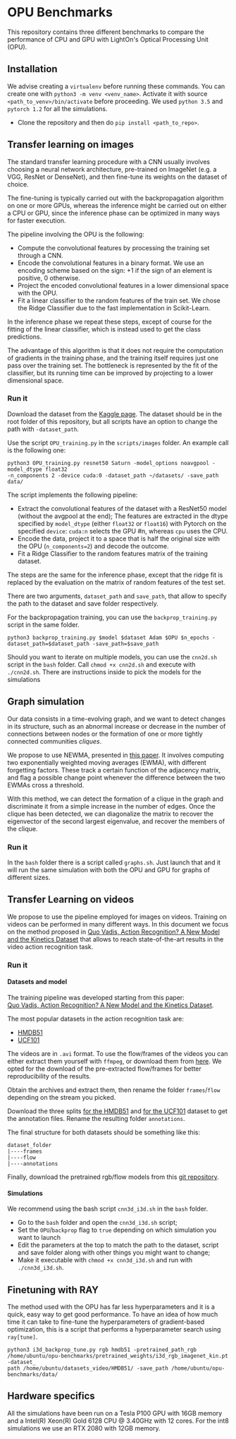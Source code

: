 # OPU Benchmarks

This repository contains three different benchmarks to compare the performance of CPU and GPU with LightOn's Optical Processing Unit (OPU).

## Installation

We advise creating a `virtualenv` before running these commands. You can create one with `python3 -m venv <venv_name>`. 
Activate it with source `<path_to_venv>/bin/activate`  before proceeding. We used `python 3.5` and `pytorch 1.2` 
for all the simulations.

- Clone the repository and then do `pip install <path_to_repo>`. 

## Transfer learning on images

The standard transfer learning procedure with a CNN usually involves choosing a neural network architecture, pre-trained on ImageNet (e.g. a VGG, ResNet or DenseNet), and then fine-tune its weights on the dataset of choice.

The fine-tuning is typically carried out with the backpropagation algorithm on one or more GPUs, whereas the inference might be carried out on either a CPU or GPU, since the inference phase can be optimized in many ways for faster execution.

The pipeline involving the OPU is the following:

- Compute the convolutional features by processing the training set through a CNN.
- Encode the convolutional features in a binary format. We use an encoding scheme based on the sign: +1 if the sign of an element is positive, 0 otherwise.
- Project the encoded convolutional features in a lower dimensional space with the OPU.
- Fit a linear classifier to the random features of the train set. We chose the Ridge Classifier due to the fast implementation in Scikit-Learn.

In the inference phase we repeat these steps, except of course for the fitting of the linear classifier, which is instead used to get the class predictions.

The advantage of this algorithm is that it does not require the computation of gradients in the training phase, and the training itself requires just one pass over the training set. The bottleneck is represented by the fit of the classifier, but its running time can be improved by projecting to a lower dimensional space.

### Run it

Download the dataset from the [Kaggle page](https://www.kaggle.com/alessiocorrado99/animals10). The dataset should be in the root folder of this repository, but all scripts have an option to change the path with `-dataset_path`.

Use the script `OPU_training.py` in the `scripts/images` folder. An example call is the following one:

```
python3 OPU_training.py resnet50 Saturn -model_options noavgpool -model_dtype float32 
-n_components 2 -device cuda:0 -dataset_path ~/datasets/ -save_path data/ 
```

The script implements the following pipeline:

- Extract the convolutional features of the dataset with a ResNet50 model (without the avgpool at the end); The features 
are extracted in the dtype specified by `model_dtype` (either `float32` or `float16`) with Pytorch on the specified 
`device`: `cuda:n` selects the GPU #n, whereas `cpu` uses the CPU.
- Encode the data, project it to a space that is half the original size with the OPU (`n_components=2`) and decode 
the outcome.
- Fit a Ridge Classifier to the random features matrix of the training dataset. 

The steps are the same for the inference phase, except that the ridge fit is replaced by the evaluation on the 
matrix of random features of the test set.

There are two arguments, `dataset_path` and `save_path`, that allow to specify the path to the dataset and
save folder respectively.

For the backpropagation training, you can use the `backprop_training.py` script in the same folder.
 
```
python3 backprop_training.py $model $dataset Adam $OPU $n_epochs -dataset_path=$dataset_path -save_path=$save_path
```

Should you want to iterate on multiple models, you can use the `cnn2d.sh` script in the `bash` folder. 
Call `chmod +x cnn2d.sh` and execute with `./cnn2d.sh`. There are instructions inside to pick the models for the simulations

## Graph simulation

Our data consists in a time-evolving graph, and we want to detect changes in its structure, such as an abnormal increase or decrease in the number of connections between nodes or the formation of one or more tightly connected communities *cliques*. 

We propose to use NEWMA, presented in [this paper](https://ieeexplore.ieee.org/document/9078835). It involves computing two exponentially weighted moving averages (EWMA), with different forgetting factors. These track a certain function of the adjacency matrix, and flag a possible change point whenever the difference between the two EWMAs cross a threshold.

With this method, we can detect the formation of a clique in the graph and discriminate it from a simple increase in the number of edges. Once the clique has been detected, we can diagonalize the matrix to recover the eigenvector of the second largest eigenvalue, and recover the members of the clique.

### Run it

In the `bash` folder there is a script called `graphs.sh`. Just launch that and it will run the same simulation with 
both the OPU and GPU for graphs of different sizes.
 
## Transfer Learning on videos

We propose to use the pipeline employed for images on videos. 
Training on videos can be performed in many different ways. In this document we focus on the method proposed in [Quo Vadis, Action Recognition? A New Model and the Kinetics Dataset](https://arxiv.org/abs/1705.07750) that allows to reach state-of-the-art results in the video action recognition task.

### Run it

#### Datasets and model
The training pipeline was developed starting from this paper:  
[Quo Vadis, Action Recognition? A New Model and the Kinetics Dataset](https://arxiv.org/abs/1705.07750).

The most popular datasets in the action recognition task are:

- [HMDB51](http://serre-lab.clps.brown.edu/resource/hmdb-a-large-human-motion-database/) 
- [UCF101](https://www.crcv.ucf.edu/research/data-sets/ucf101/)

The videos are in `.avi` format. To use the flow/frames of the videos you can either extract them yourself with `ffmpeg`, or 
download them from [here](https://github.com/feichtenhofer/twostreamfusion). We opted for the download of the pre-extracted flow/frames for better reproducibility of the results.
 
Obtain the archives and extract them, then rename the folder `frames`/`flow` depending on the stream you picked. 

Download the three splits [for the HMDB51](http://serre-lab.clps.brown.edu/wp-content/uploads/2013/10/test_train_splits.rar) 
and [for the UCF101](https://www.crcv.ucf.edu/wp-content/uploads/2019/03/UCF101TrainTestSplits-RecognitionTask.zip) dataset to get the annotation files.
Rename the resulting folder `annotations`.

The final structure for both datasets should be something like this:
```
dataset_folder
|----frames
|----flow
|----annotations
```
Finally, download the pretrained rgb/flow models from this [git repository](https://github.com/AlxDel/i3d_crf/tree/master/models).   
   
#### Simulations

We recommend using the bash script `cnn3d_i3d.sh` in the `bash` folder. 
 - Go to the `bash` folder and open the `cnn3d_i3d.sh` script;
 - Set the `OPU`/`backprop` flag to `true` depending on which simulation you want to launch 
 - Edit the parameters at the top to match the path to the dataset, script and save folder along with other things you might want to change;
 - Make it executable with `chmod +x cnn3d_i3d.sh` and run with `./cnn3d_i3d.sh`.
 
## Finetuning with RAY

The method used with the OPU has far less hyperparameters and it is a quick, easy way to get good performance. To have an idea of how much time it can take to fine-tune the hyperparameters of gradient-based optimization, this is a script that performs a hyperparameter search using `ray[tune]`.

```
python3 i3d_backprop_tune.py rgb hmdb51 -pretrained_path_rgb /home/ubuntu/opu-benchmarks/pretrained_weights/i3d_rgb_imagenet_kin.pt -dataset_
path /home/ubuntu/datasets_video/HMDB51/ -save_path /home/ubuntu/opu-benchmarks/data/
```

## Hardware specifics

All the simulations have been run on a Tesla P100 GPU with 16GB memory and a Intel(R) Xeon(R) Gold 6128 CPU @ 3.40GHz with 12 cores. 
For the int8 simulations we use an RTX 2080 with 12GB memory.
